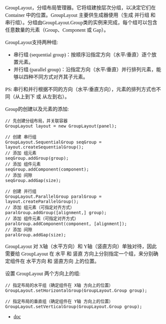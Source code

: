 <font face="SimSun" size=3>

GroupLayout，分组布局管理器。它将组建按层次分组，以决定它们在 Container 中的位置。GroupLayout 主要供生成器使用（生成 并行组 和 串行组）。分组由GroupLayout.Group类的实例来完成，每个组可以包含任意数量的元素（Group、Component 或 Gap）。

GroupLayout支持两种组:

- 串行组 (sequential group)：按顺序沿指定方向（水平/垂直）逐个放置元素。
- 并行组 (parallel group)：沿指定方向（水平/垂直）并行排列元素，能够以四种不同方式对齐其子元素。

PS: 串行和并行根据不同的方向（水平/垂直方向），元素的排列方式也不同（从上到下 或 从左到右）。

Group的创建以及元素的添加:

~~~
// 先创建分组布局，并关联容器
GroupLayout layout = new GroupLayout(panel);

// 创建 串行组
GroupLayout.SequentialGroup seqGroup = layout.createSequentialGroup();
// 添加 组元素
seqGroup.addGroup(group);
// 添加 组件元素
seqGroup.addComponent(component);
// 添加 间隙
seqGroup.addGap(size);

// 创建 并行组
GroupLayout.ParallelGroup paralGroup = layout.createParallelGroup();
// 添加 组元素（可指定对齐方式）
paralGroup.addGroup([alignment,] group);
// 添加 组件元素（可指定对齐方式）
paralGroup.addComponent(component, [alignment]);
// 添加 间隙
paralGroup.addGap(size);
~~~

GroupLayout 对 X轴（水平方向）和 Y轴（竖直方向）单独对待，因此需要给 GroupLayout 在 水平 和 竖直 方向上分别指定一个组，来分别确定组件在 水平方向 和 竖直方向 上的位置。

设置 GroupLayout 两个方向上的组:

~~~
// 指定布局的水平组（确定组件在 X轴 方向上的位置）
GroupLayout.setHorizontalGroup(GroupLayout.Group group);

// 指定布局的垂直组（确定组件在 Y轴 方向上的位置）
GroupLayout.setVerticalGroup(GroupLayout.Group group);
~~~

- [doc](https://docs.oracle.com/javase/8/docs/api/javax/swing/GroupLayout.html)

</font>